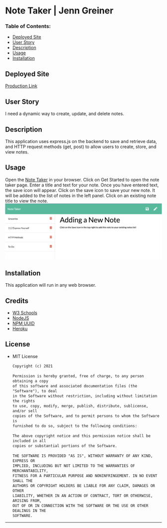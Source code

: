 # Note Taker | Jenn Greiner

### Table of Contents:
* [Deployed Site](#deployed-site)
* [User Story](#user-story)
* [Description](#description)
* [Usage](#Usage)
* [Installation](#Installation)

## Deployed Site
[Production Link](https://mighty-dusk-55576.herokuapp.com/)


## User Story
I need a dynamic way to create, update, and delete notes.

## Description 
This application uses express.js on the backend to save and retrieve data, and HTTP request methods (get, post) to allow users to create, store, and view notes.

## Usage
Open the [Note Taker](https://mighty-dusk-55576.herokuapp.com/) in your browser. Click on Get Started to open the note taker page. Enter a title and text for your note. Once you have entered text, the save icon will appear. Click on the save icon to save your new note. It will be added to the list of notes in the left panel. Click on an existing note title to view the note. 
![Note Taker App](Assets/note-taker.png)

## Installation
This application will run in any web browser.

## Credits
* [W3 Schools](https://www.w3schools.com/)
* [NodeJS](https://nodejs.org/en/knowledge/file-system/how-to-read-files-in-nodejs/)
* [NPM UUID](https://www.npmjs.com/package/uuid)
* [Heroku](https://www.heroku.com/home)

## License

* MIT License

      Copyright (c) 2021 
      
      Permission is hereby granted, free of charge, to any person obtaining a copy
      of this software and associated documentation files (the "Software"), to deal
      in the Software without restriction, including without limitation the rights
      to use, copy, modify, merge, publish, distribute, sublicense, and/or sell
      copies of the Software, and to permit persons to whom the Software is
      furnished to do so, subject to the following conditions:
      
      The above copyright notice and this permission notice shall be included in all
      copies or substantial portions of the Software.
      
      THE SOFTWARE IS PROVIDED "AS IS", WITHOUT WARRANTY OF ANY KIND, EXPRESS OR
      IMPLIED, INCLUDING BUT NOT LIMITED TO THE WARRANTIES OF MERCHANTABILITY,
      FITNESS FOR A PARTICULAR PURPOSE AND NONINFRINGEMENT. IN NO EVENT SHALL THE
      AUTHORS OR COPYRIGHT HOLDERS BE LIABLE FOR ANY CLAIM, DAMAGES OR OTHER
      LIABILITY, WHETHER IN AN ACTION OF CONTRACT, TORT OR OTHERWISE, ARISING FROM,
      OUT OF OR IN CONNECTION WITH THE SOFTWARE OR THE USE OR OTHER DEALINGS IN THE
      SOFTWARE.
- - -

